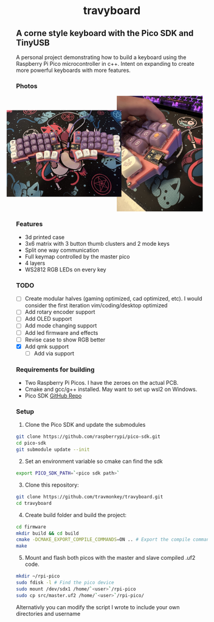 <h1 align="center">
travyboard
</h1>

## A corne style keyboard with the Pico SDK and TinyUSB

A personal project demonstrating how to build a keyboard using the
Raspberry Pi Pico microcontroller in c++. Intent on expanding to create more powerful
keyboards with more features.

### Photos
<div style="display: flex; justify-content: space-around;">
  <img src="./assets/IMG_1684.jpeg" alt="First Photo" style="width: 45%; transform: rotate(-90deg);">
  <img src="./assets/IMG_1680.jpeg" alt="Second Photo" style="width: 45%;">
</div>

### Features

- 3d printed case
- 3x6 matrix with 3 button thumb clusters and 2 mode keys
- Split one way communication
- Full keymap controlled by the master pico
- 4 layers
- WS2812 RGB LEDs on every key

### TODO

- [ ] Create modular halves (gaming optimized, cad optimized, etc). I would consider the first iteration vim/coding/desktop optimized
- [ ] Add rotary encoder support
- [ ] Add OLED support
- [ ] Add mode changing support
- [ ] Add led firmware and effects
- [ ] Revise case to show RGB better
- [x] Add qmk support
    - [ ] Add via support

### Requirements for building

- Two Raspberry Pi Picos. I have the zeroes on the actual PCB.
- Cmake and gcc/g++ installed. May want to set up wsl2 on Windows.
- Pico SDK [GitHub Repo](https://github.com/raspberrypi/pico-sdk)

### Setup

1. Clone the Pico SDK and update the submodules

```sh
git clone https://github.com/raspberrypi/pico-sdk.git
cd pico-sdk
git submodule update --init
```

2. Set an environment variable so cmake can find the sdk

```sh
export PICO_SDK_PATH=`<pico sdk path>`
```

3. Clone this repository:

```sh
git clone https://github.com/travmonkey/travyboard.git
cd travyboard
```

4. Create build folder and build the project:

```sh
cd firmware
mkdir build && cd build
cmake -DCMAKE_EXPORT_COMPILE_COMMANDS=ON .. # Export the compile commands for clangd to see
make
```

5. Mount and flash both picos with the master and slave compiled .uf2 code.

```sh
mkdir ~/rpi-pico
sudo fdisk -l # Find the pico device
sudo mount /dev/sdx1 /home/`<user>`/rpi-pico
sudo cp src/master.uf2 /home/`<user>`/rpi-pico/
```

Alternativly you can modify the script I wrote to include your own directories and username
